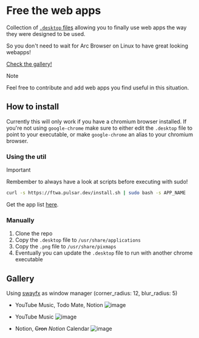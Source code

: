 # Free the web apps

Collection of [`.desktop` files](https://specifications.freedesktop.org/desktop-entry-spec/desktop-entry-spec-latest.html) allowing you to finally use web apps the way they were designed to be used.

So you don't need to wait for Arc Browser on Linux to have great looking webapps!

[Check the gallery!](#gallery)

> [!NOTE]
> Feel free to contribute and add web apps you find useful in this situation.

## How to install

Currently this will only work if you have a chromium browser installed. If you're not using `google-chrome` make sure to either edit the `.desktop` file to point to your executable, or make `google-chrome` an alias to your chromium browser.

### Using the util

> [!IMPORTANT]
> Rembember to always have a look at scripts before executing with sudo!

```bash
curl -s https://ftwa.pulsar.dev/install.sh | sudo bash -s APP_NAME
```

Get the app list [here](/apps).

### Manually

1. Clone the repo
2. Copy the `.desktop` file to `/usr/share/applications`
3. Copy the `.png` file to `/usr/share/pixmaps`
4. Eventually you can update the `.desktop` file to run with another chrome executable

<!-- TODO: -->
<!-- ```bash
curl https://mathix.ninja/ftwa.sh | sudo bash
```

Will launch this CLI
```bash
Which web app would you like to install?
> todomate

DONE!
``` -->

## Gallery

Using [swayfx](https://github.com/WillPower3309/swayfx) as window manager (corner_radius: 12, blur_radius: 5)

- YouTube Music, Todo Mate, Notion
  ![image](https://github.com/mathix420/free-the-web-apps/assets/37625778/65fd1f2c-beb8-4e8f-a133-6acd5feae10f)

- YouTube Music
  ![image](https://github.com/mathix420/free-the-web-apps/assets/37625778/376aa8a6-577e-47be-a94e-471230b1706a)

- Notion, ~~Cron~~ *Notion* Calendar
  ![image](https://github.com/mathix420/free-the-web-apps/assets/37625778/d04f03fb-254b-4216-8ee0-66574e75abc8)
